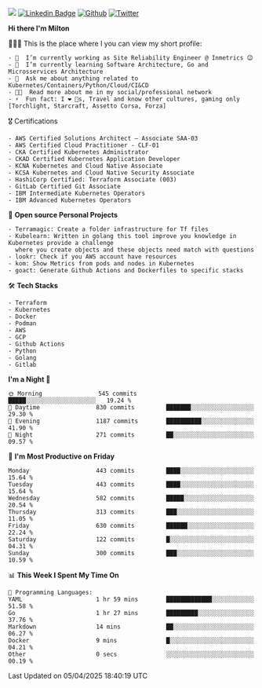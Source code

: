 ![](https://komarev.com/ghpvc/?username=miltlima&color=blueviolet) [![Linkedin Badge](https://img.shields.io/badge/-LinkedIn-blue?style=flat-square&logo=Linkedin&logoColor=white&link=https://www.linkedin.com/in/miltonlimaj/)](https://www.linkedin.com/in/miltonlimaj/) [![Github](https://img.shields.io/github/followers/miltlima?style=social)](https://github.com/miltlima?tab=followers) [![Twitter](https://img.shields.io/twitter/follow/milt_lima?style=social)](https://twitter.com/milt_lima)
 


     
**Hi there I'm Milton**

👨🏽‍💻 This is the place where I you can view my short profile:
```text
- 🔭  I’m currently working as Site Reliability Engineer @ Inmetrics 😉
- 🌱  I’m currently learning Software Architecture, Go and Microsservices Architecture
- 💬  Ask me about anything related to Kubernetes/Containers/Python/Cloud/CI&CD
- 👨‍💻  Read more about me in my social/professional network
- ⚡  Fun fact: I ❤️ 🐶s, Travel and know other cultures, gaming only [Torchlight, Starcraft, Assetto Corsa, Forza]
```
🎖 Certifications
```text
- AWS Certified Solutions Architect – Associate SAA-03
- AWS Certified Cloud Practitioner - CLF-01
- CKA Certified Kubernetes Administrator
- CKAD Certified Kubernetes Application Developer
- KCNA Kubernetes and Cloud Native Associate
- KCSA Kubernetes and Cloud Native Security Associate
- HashiCorp Certified: Terraform Associate (003)
- GitLab Certified Git Associate
- IBM Intermediate Kubernetes Operators
- IBM Advanced Kubernetes Operators
```
📐 **Open source Personal Projects**

```text
- Terramagic: Create a folder infrastructure for Tf files
- Kubelearn: Written in golang this tool improve you knowledge in Kubernetes provide a challenge
  where you create objects and these objects need match with questions
- lookr: Check if you AWS account have resources
- kom: Show Metrics from pods and nodes in Kubernetes
- goact: Generate Github Actions and Dockerfiles to specific stacks
```
🛠 **Tech Stacks**

```text
- Terraform
- Kubernetes
- Docker
- Podman
- AWS
- GCP
- Github Actions
- Python
- Golang
- Gitlab
```         

<!--START_SECTION:waka-->
**I'm a Night 🦉** 

```text
🌞 Morning                545 commits         █████░░░░░░░░░░░░░░░░░░░░   19.24 % 
🌆 Daytime                830 commits         ███████░░░░░░░░░░░░░░░░░░   29.30 % 
🌃 Evening                1187 commits        ██████████░░░░░░░░░░░░░░░   41.90 % 
🌙 Night                  271 commits         ██░░░░░░░░░░░░░░░░░░░░░░░   09.57 % 
```
📅 **I'm Most Productive on Friday** 

```text
Monday                   443 commits         ████░░░░░░░░░░░░░░░░░░░░░   15.64 % 
Tuesday                  443 commits         ████░░░░░░░░░░░░░░░░░░░░░   15.64 % 
Wednesday                582 commits         █████░░░░░░░░░░░░░░░░░░░░   20.54 % 
Thursday                 313 commits         ███░░░░░░░░░░░░░░░░░░░░░░   11.05 % 
Friday                   630 commits         ██████░░░░░░░░░░░░░░░░░░░   22.24 % 
Saturday                 122 commits         █░░░░░░░░░░░░░░░░░░░░░░░░   04.31 % 
Sunday                   300 commits         ███░░░░░░░░░░░░░░░░░░░░░░   10.59 % 
```


📊 **This Week I Spent My Time On** 

```text
💬 Programming Languages: 
YAML                     1 hr 59 mins        █████████████░░░░░░░░░░░░   51.58 % 
Go                       1 hr 27 mins        █████████░░░░░░░░░░░░░░░░   37.76 % 
Markdown                 14 mins             ██░░░░░░░░░░░░░░░░░░░░░░░   06.27 % 
Docker                   9 mins              █░░░░░░░░░░░░░░░░░░░░░░░░   04.21 % 
Other                    0 secs              ░░░░░░░░░░░░░░░░░░░░░░░░░   00.19 % 
```


 Last Updated on 05/04/2025 18:40:19 UTC
<!--END_SECTION:waka-->
